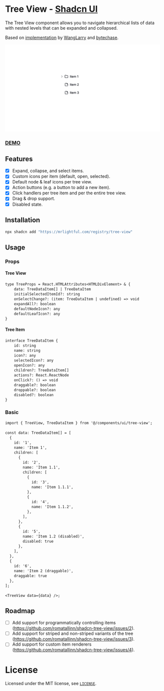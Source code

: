 # Tree View - [Shadcn UI](https://ui.shadcn.com/)
The Tree View component allows you to navigate hierarchical lists of data with nested levels that can be expanded and collapsed.

Based on [implementation](https://github.com/shadcn-ui/ui/issues/355#issuecomment-1703767574) by [WangLarry](https://github.com/WangLarry) and [bytechase](https://github.com/bytechase).

![demo gif](./demo.gif)

### [DEMO](https://mrlightful.com/ui/tree-view)

## Features
- [x] Expand, collapse, and select items.
- [x] Custom icons per item (default, open, selected).
- [x] Default node & leaf icons per tree view.
- [x] Action buttons (e.g. a button to add a new item).
- [x] Click handlers per tree item and per the entire tree view.
- [x] Drag & drop support.
- [x] Disabled state. 

## Installation

```sh
npx shadcn add "https://mrlightful.com/registry/tree-view"
```

## Usage

### Props
#### Tree View
```tsx
type TreeProps = React.HTMLAttributes<HTMLDivElement> & {
    data: TreeDataItem[] | TreeDataItem
    initialSelectedItemId?: string
    onSelectChange?: (item: TreeDataItem | undefined) => void
    expandAll?: boolean
    defaultNodeIcon?: any
    defaultLeafIcon?: any
}
```

#### Tree Item
```tsx
interface TreeDataItem {
    id: string
    name: string
    icon?: any
    selectedIcon?: any
    openIcon?: any
    children?: TreeDataItem[]
    actions?: React.ReactNode
    onClick?: () => void
    draggable?: boolean
    droppable?: boolean
    disabled?: boolean
}
```

### Basic
```tsx
import { TreeView, TreeDataItem } from '@/components/ui/tree-view';

const data: TreeDataItem[] = [
  {
    id: '1',
    name: 'Item 1',
    children: [
      {
        id: '2',
        name: 'Item 1.1',
        children: [
          {
            id: '3',
            name: 'Item 1.1.1',
          },
          {
            id: '4',
            name: 'Item 1.1.2',
          },
        ],
      },
      {
        id: '5',
        name: 'Item 1.2 (disabled)',
        disabled: true
      },
    ],
  },
  {
    id: '6',
    name: 'Item 2 (draggable)',
    draggable: true
  },
];

<TreeView data={data} />;
```

## Roadmap
- [ ] Add support for programmatically controlling items (https://github.com/romatallinn/shadcn-tree-view/issues/2).
- [ ] Add support for striped and non-striped variants of the tree (https://github.com/romatallinn/shadcn-tree-view/issues/3).
- [ ] Add support for custom item renderers (https://github.com/romatallinn/shadcn-tree-view/issues/4).

# License
Licensed under the MIT license, see [`LICENSE`](LICENSE).
